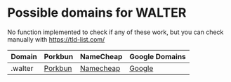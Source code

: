 # Possible domains for WALTER

No function implemented to check if any of these work, but you can check manually with https://tld-list.com/

| Domain | Porkbun | NameCheap | Google Domains |
|---|---|---|---|
| .walter | [Porkbun](https://porkbun.com/checkout/search?prb=e814663da1&tlds=&idnLanguage=&search=search&q=.walter) | [Namecheap](https://www.namecheap.com/domains/registration/results/?domain=.walter) | [Google](https://domains.google.com/registrar/search?searchTerm=.walter) |
